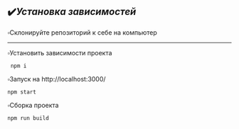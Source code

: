 ## :heavy_check_mark:*Установка зависимостей*

:white_small_square:Склонируйте репозиторий к себе на компьютер

*******

:white_small_square:Установить зависимости проекта

     npm i

:white_small_square:Запуск на http://localhost:3000/

    npm start

:white_small_square:Сборка проекта

    npm run build